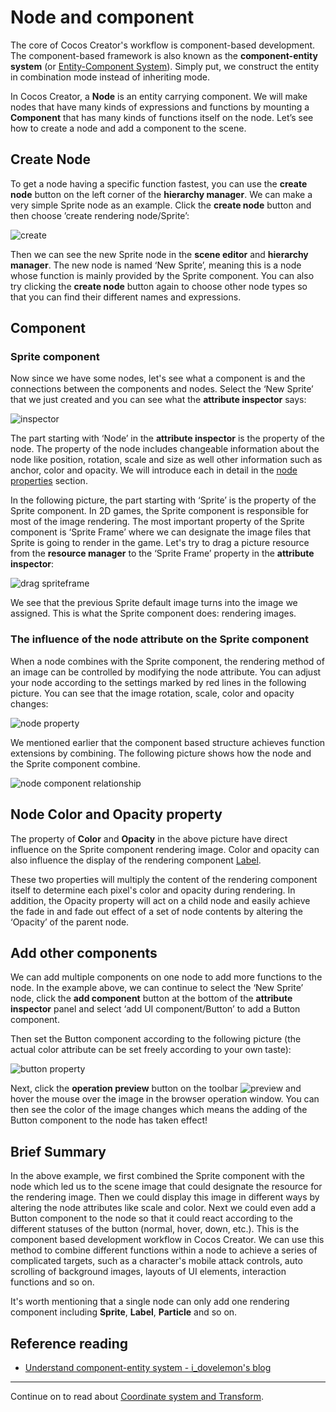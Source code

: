 # Node and component

The core of Cocos Creator's workflow is component-based development. The component-based framework is also known as the **component-entity system** (or [Entity-Component System](https://en.wikipedia.org/wiki/Entity_component_system)). Simply put, we construct the entity in combination mode instead of inheriting mode.

In Cocos Creator, a **Node** is an entity carrying component. We will make nodes that have many kinds of expressions and functions by mounting a **Component** that has many kinds of functions itself on the node. Let’s see how to create a node and add a component to the scene.

## Create Node

To get a node having a specific function fastest, you can use the **create node** button on the left corner of the **hierarchy manager**. We can make a very simple Sprite node as an example. Click the **create node** button and then choose ’create rendering node/Sprite’:

![create](node-component/create.png)

Then we can see the new Sprite node in the **scene editor** and **hierarchy manager**. The new node is named ‘New Sprite’, meaning this is a node whose function is mainly provided by the Sprite component. You can also try clicking the **create node** button again to choose other node types so that you can find their different names and expressions.

## Component

### Sprite component

Now since we have some nodes, let's see what a component is and the connections between the components and nodes. Select the ‘New Sprite’ that we just created and you can see what the **attribute inspector** says:

![inspector](node-component/inspector.png)

The part starting with ‘Node’ in the **attribute inspector** is the property of the node. The property of the node includes changeable information about the node like position, rotation, scale and size as well other information such as anchor, color and opacity. We will introduce each in detail in the [node properties](node-properties.md) section.

In the following picture, the part starting with ‘Sprite’ is the property of the Sprite component. In 2D games, the Sprite component is responsible for most of the image rendering. The most important property of the Sprite component is ‘Sprite Frame’ where we can designate the image files that Sprite is going to render in the game. Let's try to drag a picture resource from the **resource manager** to the ‘Sprite Frame’ property in the **attribute inspector**:

![drag spriteframe](node-component/drag_spriteframe.png)

We see that the previous Sprite default image turns into the image we assigned. This is what the Sprite component does: rendering images.

### The influence of the node attribute on the Sprite component

When a node combines with the Sprite component, the rendering method of an image can be controlled by modifying the node attribute. You can adjust your node according to the settings marked by red lines in the following picture. You can see that the image rotation, scale, color and opacity changes:

![node property](node-component/change_node_property.png)

We mentioned earlier that the component based structure achieves function extensions by combining. The following picture shows how the node and the Sprite component combine.

![node component relationship](node-component/node_chart.png)

## Node Color and Opacity property

The property of **Color** and **Opacity** in the above picture have direct influence on the Sprite component rendering image. Color and opacity can also influence the display of the rendering component [Label](../components/label.md).

These two properties will multiply the content of the rendering component itself to determine each pixel's color and opacity during rendering. In addition, the Opacity property will act on a child node and easily achieve the fade in and fade out effect of a set of node contents by altering the ‘Opacity’ of the parent node.

## Add other components

We can add multiple components on one node to add more functions to the node. In the example above, we can continue to select the ‘New Sprite’ node, click the **add component** button at the bottom of the **attribute inspector** panel and select ‘add UI component/Button’ to add a Button component.

Then set the Button component according to the following picture (the actual color attribute can be set freely according to your own taste):

![button property](node-component/button_property.png)

Next, click the **operation preview** button on the toolbar ![preview](../basics/toolbar/preview.png) and hover the mouse over the image in the browser operation window. You can then see the color of the image changes which means the adding of the Button component to the node has taken effect!

## Brief Summary

In the above example, we first combined the Sprite component with the node which led us to the scene image that could designate the resource for the rendering image. Then we could display this image in different ways by altering the node attributes like scale and color. Next we could even add a Button component to the node so that it could react according to the different statuses of the button (normal, hover, down, etc.). This is the component based development workflow in Cocos Creator. We can use this method to combine different functions within a node to achieve a series of complicated targets, such as a character's mobile attack controls, auto scrolling of background images, layouts of UI elements, interaction functions and so on.

It's worth mentioning that a single node can only add one rendering component including **Sprite**, **Label**, **Particle** and so on.

## Reference reading

- [Understand component-entity system - i_dovelemon's blog](http://blog.csdn.net/i_dovelemon/article/details/25798677)

<hr>

Continue on to read about [Coordinate system and Transform](transform.md).
